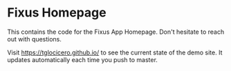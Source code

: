 # Fixus Homepage
This contains the code for the Fixus App Homepage. Don't hesitate to reach out with questions.

Visit https://tglocicero.github.io/ to see the current state of the demo site. It updates automatically each time you push to master.

